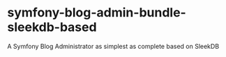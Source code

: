 # symfony-blog-admin-bundle-sleekdb-based
A Symfony Blog Administrator as simplest as complete based on SleekDB
